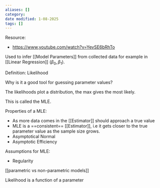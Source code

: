 ```yaml
---
aliases: []
category:
date modified: 1-08-2025
tags: []
---
```

Resource:
- https://www.youtube.com/watch?v=YevSE6bRhTo

Used to infer [[Model Parameters]] from collected data for example in [[Linear Regression]] ($\beta_0,\beta_1$).

Definition: Likelihood

Why is it a good tool for guessing parameter values?

The likelihoods plot a distribution, the max gives the most likely.

This is called the MLE.

Properties of a MLE:
- As more data comes in the [[Estimator]] should approach a true value
- MLE is a ==consistent== [[Estimator]], i.e it gets closer to the true parameter value as the sample size grows.
- Asymptotical Normal
- Asymptotic Efficiency

Assumptions for MLE:
- Regularity

[[parametric vs non-parametric models]]

Likelihood is a function of a parameter
